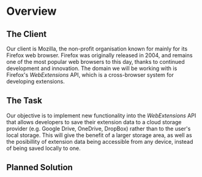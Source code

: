 # Overview
## The Client
Our client is Mozilla, the non-profit organisation known for mainly for its
Firefox web browser. Firefox was originally released in 2004, and remains
one of the most popular web browsers to this day, thanks to continued
development and innovation. The domain we will be working with is Firefox's
_WebExtensions_ API, which is a cross-browser system for developing extensions.

## The Task
Our objective is to implement new functionality into the _WebExtensions_ API
that allows developers to save their extension data to a cloud storage provider
(e.g. Google Drive, OneDrive, DropBox) rather than to the user's local storage.
This will give the benefit of a larger storage area, as well as the posibillity
of extension data being accessible from any device, instead of being saved
locally to one.

## Planned Solution

